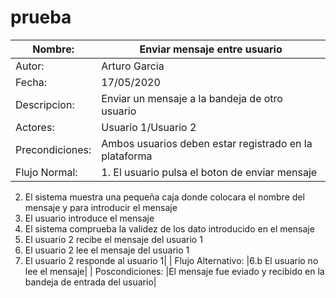# prueba

| Nombre:                             | Enviar mensaje entre usuario                                                  |
| ----------------------------------- | ------------------------------------------------------------ |
| Autor:                              | Arturo Garcia                                                  |
| Fecha:                              | 17/05/2020                                                  |
| Descripcion:                        |Enviar un mensaje a la bandeja de otro usuario|
| Actores:                        |Usuario 1/Usuario 2|
| Precondiciones:                        |Ambos usuarios deben estar registrado en la plataforma|
| Flujo Normal:                        |1. El usuario pulsa el boton de enviar mensaje 
2. El sistema muestra una pequeña caja donde colocara el nombre del mensaje y para introducir el mensaje 
3. El usuario introduce el mensaje  
4. El sistema comprueba la validez de los dato introducido en el mensaje 
5. El usuario 2 recibe el mensaje del usuario 1 
6. El usuario 2 lee el mensaje del usuario 1 
7. El usuario 2 responde al usuario 1|
| Flujo Alternativo:                        |6.b El usuario no lee el mensaje|
| Poscondiciones:                        |El mensaje fue eviado y recibido en la bandeja de entrada del usuario|



